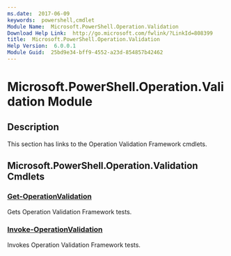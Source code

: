 ```yaml
---
ms.date:  2017-06-09
keywords:  powershell,cmdlet
Module Name:  Microsoft.PowerShell.Operation.Validation
Download Help Link:  http://go.microsoft.com/fwlink/?LinkId=808399
title:  Microsoft.PowerShell.Operation.Validation
Help Version:  6.0.0.1
Module Guid:  25bd9e34-bff9-4552-a23d-854857b42462
---
```


# Microsoft.PowerShell.Operation.Validation Module
## Description
This section has links to the Operation Validation Framework cmdlets.

## Microsoft.PowerShell.Operation.Validation Cmdlets
### [Get-OperationValidation](Get-OperationValidation.md)
Gets Operation Validation Framework tests.

### [Invoke-OperationValidation](Invoke-OperationValidation.md)
Invokes Operation Validation Framework tests.


